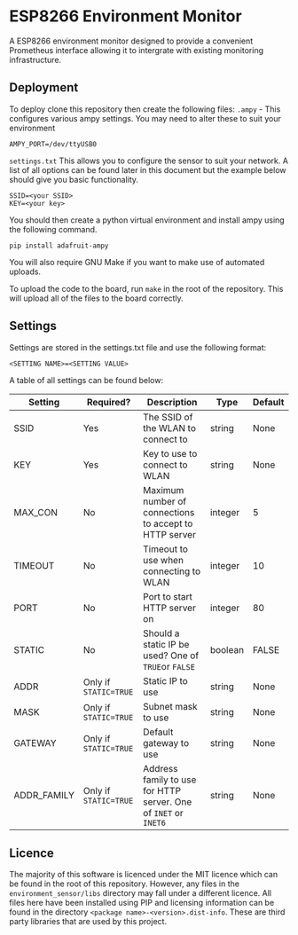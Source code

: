 # ESP8266 Environment Monitor

A ESP8266 environment monitor designed to provide a convenient
Prometheus interface allowing it to intergrate with existing monitoring
infrastructure.

## Deployment

To deploy clone this repository then create the following files:
`.ampy` - This configures various ampy settings. You may need to alter
these to suit your environment

```
AMPY_PORT=/dev/ttyUSB0
```

`settings.txt`
This allows you to configure the sensor to suit your network. A list of
all options can be found later in this document but the example below
should give you basic functionality.

```
SSID=<your SSID>
KEY=<your key>
```

You should then create a python virtual environment and install ampy
using the following command.

```
pip install adafruit-ampy
```

You will also require GNU Make if you want to make use of automated
uploads.

To upload the code to the board, run `make` in the root of the
repository. This will upload all of the files to the board correctly.

## Settings

Settings are stored in the settings.txt file and use the following
format:
```
<SETTING NAME>=<SETTING VALUE>
```

A table of all settings can be found below:

| Setting | Required? | Description | Type | Default |
| --- | --- | --- | --- | --- |
| SSID | Yes | The SSID of the WLAN to connect to | string | None |
| KEY | Yes | Key to use to connect to WLAN | string | None |
| MAX_CON | No | Maximum number of connections to accept to HTTP server | integer | 5 |
| TIMEOUT | No | Timeout to use when connecting to WLAN | integer | 10 |
| PORT | No | Port to start HTTP server on | integer | 80 |
| STATIC | No | Should a static IP be used? One of `TRUE`or `FALSE` | boolean | FALSE |
| ADDR | Only if `STATIC=TRUE` | Static IP to use | string | None |
| MASK | Only if `STATIC=TRUE` | Subnet mask to use | string | None |
| GATEWAY | Only if `STATIC=TRUE` | Default gateway to use | string | None |
| ADDR_FAMILY | Only if `STATIC=TRUE` | Address family to use for HTTP server. One of `INET` or `INET6` | string | None |

## Licence

The majority of this software is licenced under the MIT licence which
can be found in the root of this repository. However, any files in the
`environment_sensor/libs` directory may fall under a different licence.
All files here have been installed using PIP and licensing information
can be found in the directory `<package name>-<version>.dist-info`.
These are third party libraries that are used by this project.
